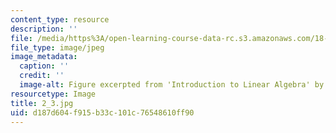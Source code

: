 ```yaml
---
content_type: resource
description: ''
file: /media/https%3A/open-learning-course-data-rc.s3.amazonaws.com/18-06sc-linear-algebra-fall-2011/d187d604f915b33c101c76548610ff90_2_3.jpg
file_type: image/jpeg
image_metadata:
  caption: ''
  credit: ''
  image-alt: Figure excerpted from 'Introduction to Linear Algebra' by G.S. Strang
resourcetype: Image
title: 2_3.jpg
uid: d187d604-f915-b33c-101c-76548610ff90
---
```

